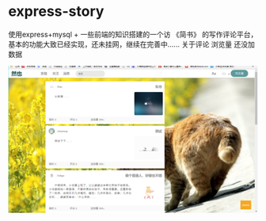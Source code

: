 # express-story
  使用express+mysql + 一些前端的知识搭建的一个访 《简书》 的写作评论平台，基本的功能大致已经实现，还未挂网，继续在完善中......
  关于评论 浏览量 还没加数据
  
  ![首页](https://github.com/closeroop/express-story/blob/master/static/pic/indexme.png)
